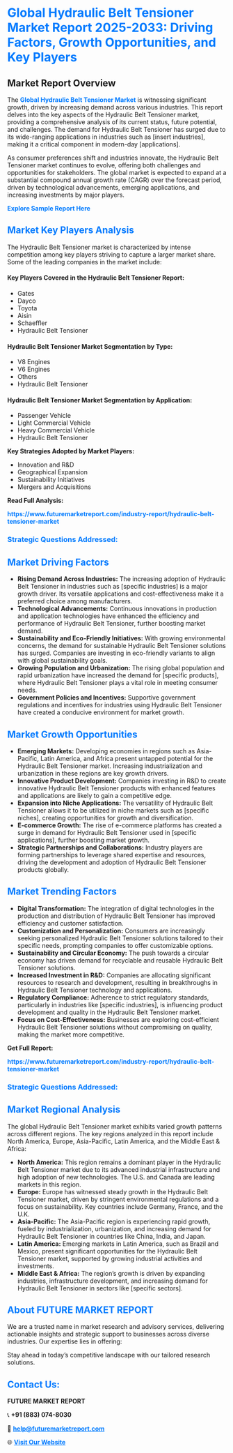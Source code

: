 <h1 style="color: #007BFF;">Global Hydraulic Belt Tensioner Market Report 2025-2033: Driving Factors, Growth Opportunities, and Key Players</h1>

<section id="overview">
<h2>Market Report Overview</h2>
<p>The <a href="https://www.futuremarketreport.com/industry-report/hydraulic-belt-tensioner-market" style="color: #007BFF; text-decoration: none;"><strong>Global Hydraulic Belt Tensioner Market</strong></a> is witnessing significant growth, driven by increasing demand across various industries. This report delves into the key aspects of the Hydraulic Belt Tensioner market, providing a comprehensive analysis of its current status, future potential, and challenges. The demand for Hydraulic Belt Tensioner has surged due to its wide-ranging applications in industries such as [insert industries], making it a critical component in modern-day [applications].</p>
<p>As consumer preferences shift and industries innovate, the Hydraulic Belt Tensioner market continues to evolve, offering both challenges and opportunities for stakeholders. The global market is expected to expand at a substantial compound annual growth rate (CAGR) over the forecast period, driven by technological advancements, emerging applications, and increasing investments by major players.</p>
</section>

<section id="overview">
<p><a href="https://www.futuremarketreport.com/request-sample/reportId=110152" style="color: #007BFF; text-decoration: none;"><strong>Explore Sample Report Here</strong></a></p>
</section>

<section id="key-players">
<h2 style="color: #007BFF;">Market Key Players Analysis</h2>
<p>The Hydraulic Belt Tensioner market is characterized by intense competition among key players striving to capture a larger market share. Some of the leading companies in the market include:</p>
<h4>Key Players Covered in the Hydraulic Belt Tensioner Report:</h4>
<ul><li>Gates</li><li>Dayco</li><li>Toyota</li><li>Aisin</li><li>Schaeffler</li><li>Hydraulic Belt Tensioner</li></ul>
<h4>Hydraulic Belt Tensioner Market Segmentation by Type:</h4>
<ul><li>V8 Engines</li><li>V6 Engines</li><li>Others</li><li>Hydraulic Belt Tensioner</li></ul>

<h4>Hydraulic Belt Tensioner Market Segmentation by Application:</h4>
<ul><li>Passenger Vehicle</li><li>Light Commercial Vehicle</li><li>Heavy Commercial Vehicle</li><li>Hydraulic Belt Tensioner</li></ul>
<p><strong>Key Strategies Adopted by Market Players:</strong></p>
<ul>
<li>Innovation and R&D</li>
<li>Geographical Expansion</li>
<li>Sustainability Initiatives</li>
<li>Mergers and Acquisitions</li>
</ul>
</section>

<section>
<p><strong>Read Full Analysis: </strong></p><a href="https://www.futuremarketreport.com/industry-report/hydraulic-belt-tensioner-market" style="color: #007BFF; text-decoration: none;"><strong>https://www.futuremarketreport.com/industry-report/hydraulic-belt-tensioner-market</strong></a>
<h3 style="color: #007BFF;">Strategic Questions Addressed:</h3>
</section>

<section id="driving-factors">
<h2 style="color: #007BFF;">Market Driving Factors</h2>
<ul>
<li><strong>Rising Demand Across Industries:</strong> The increasing adoption of Hydraulic Belt Tensioner in industries such as [specific industries] is a major growth driver. Its versatile applications and cost-effectiveness make it a preferred choice among manufacturers.</li>
<li><strong>Technological Advancements:</strong> Continuous innovations in production and application technologies have enhanced the efficiency and performance of Hydraulic Belt Tensioner, further boosting market demand.</li>
<li><strong>Sustainability and Eco-Friendly Initiatives:</strong> With growing environmental concerns, the demand for sustainable Hydraulic Belt Tensioner solutions has surged. Companies are investing in eco-friendly variants to align with global sustainability goals.</li>
<li><strong>Growing Population and Urbanization:</strong> The rising global population and rapid urbanization have increased the demand for [specific products], where Hydraulic Belt Tensioner plays a vital role in meeting consumer needs.</li>
<li><strong>Government Policies and Incentives:</strong> Supportive government regulations and incentives for industries using Hydraulic Belt Tensioner have created a conducive environment for market growth.</li>
</ul>
</section>

<section id="growth-opportunities">
<h2 style="color: #007BFF;">Market Growth Opportunities</h2>
<ul>
<li><strong>Emerging Markets:</strong> Developing economies in regions such as Asia-Pacific, Latin America, and Africa present untapped potential for the Hydraulic Belt Tensioner market. Increasing industrialization and urbanization in these regions are key growth drivers.</li>
<li><strong>Innovative Product Development:</strong> Companies investing in R&D to create innovative Hydraulic Belt Tensioner products with enhanced features and applications are likely to gain a competitive edge.</li>
<li><strong>Expansion into Niche Applications:</strong> The versatility of Hydraulic Belt Tensioner allows it to be utilized in niche markets such as [specific niches], creating opportunities for growth and diversification.</li>
<li><strong>E-commerce Growth:</strong> The rise of e-commerce platforms has created a surge in demand for Hydraulic Belt Tensioner used in [specific applications], further boosting market growth.</li>
<li><strong>Strategic Partnerships and Collaborations:</strong> Industry players are forming partnerships to leverage shared expertise and resources, driving the development and adoption of Hydraulic Belt Tensioner products globally.</li>
</ul>
</section>

<section id="trending-factors">
<h2 style="color: #007BFF;">Market Trending Factors</h2>
<ul>
<li><strong>Digital Transformation:</strong> The integration of digital technologies in the production and distribution of Hydraulic Belt Tensioner has improved efficiency and customer satisfaction.</li>
<li><strong>Customization and Personalization:</strong> Consumers are increasingly seeking personalized Hydraulic Belt Tensioner solutions tailored to their specific needs, prompting companies to offer customizable options.</li>
<li><strong>Sustainability and Circular Economy:</strong> The push towards a circular economy has driven demand for recyclable and reusable Hydraulic Belt Tensioner solutions.</li>
<li><strong>Increased Investment in R&D:</strong> Companies are allocating significant resources to research and development, resulting in breakthroughs in Hydraulic Belt Tensioner technology and applications.</li>
<li><strong>Regulatory Compliance:</strong> Adherence to strict regulatory standards, particularly in industries like [specific industries], is influencing product development and quality in the Hydraulic Belt Tensioner market.</li>
<li><strong>Focus on Cost-Effectiveness:</strong> Businesses are exploring cost-efficient Hydraulic Belt Tensioner solutions without compromising on quality, making the market more competitive.</li>
</ul>
</section>

<section>
<p><strong>Get Full Report: </strong></p><a href="https://www.futuremarketreport.com/industry-report/hydraulic-belt-tensioner-market" style="color: #007BFF; text-decoration: none;"><strong>https://www.futuremarketreport.com/industry-report/hydraulic-belt-tensioner-market</strong></a>
<h3 style="color: #007BFF;">Strategic Questions Addressed:</h3>
</section>


<section id="regional-analysis">
<h2 style="color: #007BFF;">Market Regional Analysis</h2>
<p>The global Hydraulic Belt Tensioner market exhibits varied growth patterns across different regions. The key regions analyzed in this report include North America, Europe, Asia-Pacific, Latin America, and the Middle East & Africa:</p>
<ul>
<li><strong>North America:</strong> This region remains a dominant player in the Hydraulic Belt Tensioner market due to its advanced industrial infrastructure and high adoption of new technologies. The U.S. and Canada are leading markets in this region.</li>
<li><strong>Europe:</strong> Europe has witnessed steady growth in the Hydraulic Belt Tensioner market, driven by stringent environmental regulations and a focus on sustainability. Key countries include Germany, France, and the U.K.</li>
<li><strong>Asia-Pacific:</strong> The Asia-Pacific region is experiencing rapid growth, fueled by industrialization, urbanization, and increasing demand for Hydraulic Belt Tensioner in countries like China, India, and Japan.</li>
<li><strong>Latin America:</strong> Emerging markets in Latin America, such as Brazil and Mexico, present significant opportunities for the Hydraulic Belt Tensioner market, supported by growing industrial activities and investments.</li>
<li><strong>Middle East & Africa:</strong> The region’s growth is driven by expanding industries, infrastructure development, and increasing demand for Hydraulic Belt Tensioner in sectors like [specific sectors].</li>
</ul>
</section>

<footer>
<h2 style="color: #007BFF;">About FUTURE MARKET REPORT</h2>
<p>We are a trusted name in market research and advisory services, delivering actionable insights and strategic support to businesses across diverse industries. Our expertise lies in offering:</p>

<p>Stay ahead in today’s competitive landscape with our tailored research solutions.</p>

<h2 style="color: #007BFF;">Contact Us:</h2>
<p><strong>FUTURE MARKET REPORT</strong></p>
<p>📞 <strong>+91 (883) 074-8030</strong></p>
<p>📧 <strong><a href="mailto:help@futuremarketreport.com" style="color: #007BFF;">help@futuremarketreport.com</a></strong></p>
<p>🌐 <strong><a href="https://www.futuremarketreport.com/" style="color: #007BFF;">Visit Our Website</a></strong></p>
</footer>